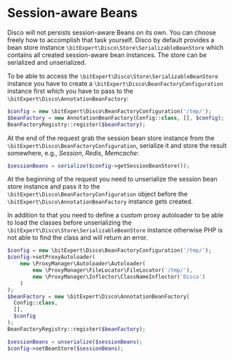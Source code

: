 # Session-aware Beans

Disco will not persists session-aware Beans on its own. You can choose freely how to accomplish that task yourself. Disco by default provides a bean store instance `\bitExpert\Disco\Store\SerializableBeanStore` which contains all created session-aware bean instances. The store can be serialized and unserialized.

To be able to access the `\bitExpert\Disco\Store\SerializableBeanStore` instance you have to create a `\bitExpert\Disco\BeanFactoryConfiguration`
instance first which you have to pass to the  `\bitExpert\Disco\AnnotationBeanFactory`:

```php
$config = new \bitExpert\Disco\BeanFactoryConfiguration('/tmp/');
$beanFactory = new AnnotationBeanFactory(Config::class, [], $config);
BeanFactoryRegistry::register($beanFactory);
```

At the end of the request grab the session bean store instance from the
`\bitExpert\Disco\BeanFactoryConfiguration`, serialize it and store the result somewhere, e.g., *Session*, *Redis*, *Memcache*:

```php
$sessionBeans = serialize($config->getSessionBeanStore());
```

At the beginning of the request you need to unserialize the session bean store instance and pass it to the `\bitExpert\Disco\BeanFactoryConfiguration`
object before the `\bitExpert\Disco\AnnotationBeanFactory` instance gets created.

In addition to that you need to define a custom proxy autoloader to be able to load the classes before unserializing the
`\bitExpert\Disco\Store\SerializableBeanStore` instance otherwise PHP is not able to find the class and will return an error.

```php
$config = new \bitExpert\Disco\BeanFactoryConfiguration('/tmp/');
$config->setProxyAutoloader(
    new \ProxyManager\Autoloader\Autoloader(
        new \ProxyManager\FileLocator\FileLocator('/tmp/'),
        new \ProxyManager\Inflector\ClassNameInflector('Disco')
    )
);
$beanFactory = new \bitExpert\Disco\AnnotationBeanFactory(
  Config::class, 
  [], 
  $config
);
BeanFactoryRegistry::register($beanFactory);

$sessionBeans = unserialize($sessionBeans);
$config->setBeanStore($sessionBeans);
```
